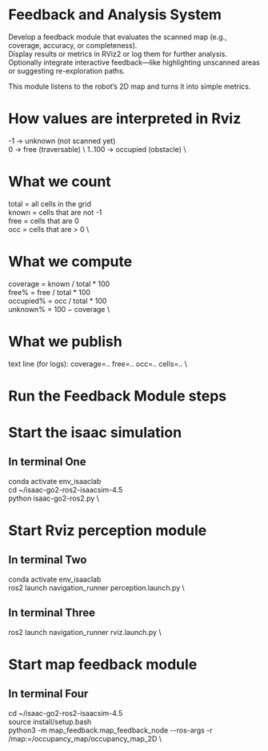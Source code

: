 # Feedback and Analysis System

Develop a feedback module that evaluates the scanned map (e.g., coverage, accuracy, or completeness). \
Display results or metrics in RViz2 or log them for further analysis. \
Optionally integrate interactive feedback—like highlighting unscanned areas or suggesting re-exploration paths.

This module listens to the robot’s 2D map and turns it into simple metrics.

# How values are interpreted in Rviz

-1 → unknown (not scanned yet) \
0 → free (traversable) \ 
1..100 → occupied (obstacle) \

# What we count

total = all cells in the grid \
known = cells that are not -1 \
free = cells that are 0 \
occ = cells that are > 0 \

# What we compute

coverage = known / total * 100 \
free% = free / total * 100 \
occupied% = occ / total * 100 \
unknown% = 100 − coverage \

# What we publish

text line (for logs): coverage=.. free=.. occ=.. cells=.. \

# Run the Feedback Module steps

# Start the isaac simulation
## In terminal One
conda activate env_isaaclab \
cd ~/isaac-go2-ros2-isaacsim-4.5 \
python isaac-go2-ros2.py \

# Start Rviz perception module
## In terminal Two
conda activate env_isaaclab \
ros2 launch navigation_runner perception.launch.py \
## In terminal Three
ros2 launch navigation_runner rviz.launch.py \

# Start map feedback module
## In terminal Four
cd ~/isaac-go2-ros2-isaacsim-4.5 \
source install/setup.bash \
python3 -m map_feedback.map_feedback_node --ros-args -r /map:=/occupancy_map/occupancy_map_2D \